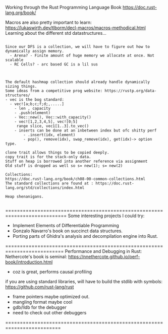 Working through the Rust Programming Language Book
https://doc.rust-lang.org/book/





Macros are also pretty important to learn:
  https://lukaswirth.dev/tlborm/decl-macros/macros-methodical.html
Learning about the different std datastructures...
```

Since our DFS is a collection, we will have to figure out how to dynamically assign memory.
  - Arena? - Finite amount of huge memory we allocate at once. Not scalable
  - RC Cells? - arc based GC is a lil sus



The default hashmap collection should already handle dynamically sizing things.
Some ideas from a competitive prog website: https://rustp.org/data-structures/
- vec is the bog standard:
  - vec![a;b;c;f;d;,.....]
    - len , capacity
    - .push(element)
    - Vec::new(), Vec::with_capacity()
    - vec![1,2,3,4,5], vec![0;5]
     range slice, vec1[1..3].to_vec()
    - inserts can be done at an inbetween index but ofc shitty perf
        - .insert(idx, element)
        - pop(), remove(idx), swap_remove(idx), get(idx)-> option type.

clone trait allows things to be copied deeply.
copy trait is for the stack-only data.
Stuff on heap is borrowed into another reference via assignment
Old stuff is dropped as well so s= new(1); s= new(2)

Collections:
https://doc.rust-lang.org/book/ch08-00-common-collections.html
The standard collections are found at : https://doc.rust-lang.org/std/collections/index.html

Heap shenanigans.


```

===========================================================================
Some interesting projects I could try:
- Implement Elements of Differentiable Programming
- Gonzalo Navarro's book on succinct data structures.
- Porting parts of Ghidra's analysis and decompilation engine into Rust.

==========================================================================
Performance and Debugging in Rust:
Nethercote's book is seminal: https://nnethercote.github.io/perf-book/introduction.html
- coz is great, performs causal profiling

if you are using standard libraries, will have to build the stdlib with symbols: https://github.com/rust-lang/rust
  - frame pointers maybe optimized out.
  - mangling format maybe cool
- gdb/lldb for the debugger
- need to check out other debuggers

=========================================================================
